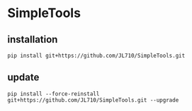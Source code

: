 # SimpleTools

## installation
`pip install git+https://github.com/JL710/SimpleTools.git`
## update
`pip install --force-reinstall git+https://github.com/JL710/SimpleTools.git --upgrade`
